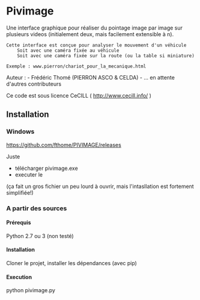 # Pivimage

Une interface graphique pour réaliser du pointage image par image
	sur plusieurs videos (initialement deux, mais facilement extensible à n).

	Cette interface est conçue pour analyser le mouvement d'un véhicule
		Soit avec une caméra fixée au véhicule
		Soit avec une caméra fixée sur la route (ou la table si miniature)

	Exemple : www.pierron/chariot_pour_la_mecanique.html

Auteur :
	- Frédéric Thomé (PIERRON ASCO & CELDA)
	- ... en attente d'autres contributeurs

Ce code est sous licence CeCILL ( http://www.cecill.info/ )

## Installation

### Windows

https://github.com/fthome/PIVIMAGE/releases

Juste
* télécharger pivimage.exe
* executer le

(ça fait un gros fichier un peu lourd à ouvrir, mais l'intasllation est fortement simplifiée!)

### A partir des sources

#### Prérequis

Python 2.7 ou 3 (non testé)

#### Installation

Cloner le projet, installer les dépendances (avec pip)

#### Execution

python pivimage.py
